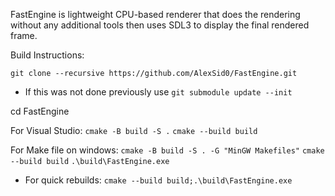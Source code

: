 FastEngine is lightweight CPU-based renderer that does the rendering without any additional tools then uses SDL3 to display the final rendered frame.

Build Instructions:

```git clone --recursive https://github.com/AlexSid0/FastEngine.git```

* If this was not done previously use ```git submodule update --init```

cd FastEngine

For Visual Studio:
```cmake -B build -S .```
```cmake --build build```

For Make file on windows:
```cmake -B build -S . -G "MinGW Makefiles"```
```cmake --build build```
```.\build\FastEngine.exe```
* For quick rebuilds:
```cmake --build build;.\build\FastEngine.exe```